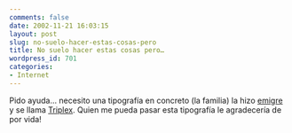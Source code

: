 ```yaml
---
comments: false
date: 2002-11-21 16:03:15
layout: post
slug: no-suelo-hacer-estas-cosas-pero
title: No suelo hacer estas cosas pero…
wordpress_id: 701
categories:
- Internet
---
```


Pido ayuda… necesito una tipografía en concreto (la familia) la hizo [emigre](http://www.emigre.com) y se llama [Triplex](http://www.emigre.com/EFfeature.php?di=128). Quien me pueda pasar esta tipografía le agradecería de por vida!




 

